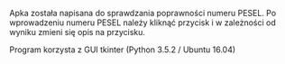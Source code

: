 Apka została napisana do sprawdzania poprawności numeru PESEL.
Po wprowadzeniu numeru PESEL należy kliknąć przycisk i w 
zależności od wyniku zmieni się opis na przycisku.

Program korzysta z GUI tkinter (Python 3.5.2 / Ubuntu 16.04)
